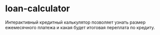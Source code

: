 # loan-calculator
Интерактивный кредитный калькулятор позволяет узнать размер ежемесячного платежа и какая будет итоговая переплата по кредиту.
